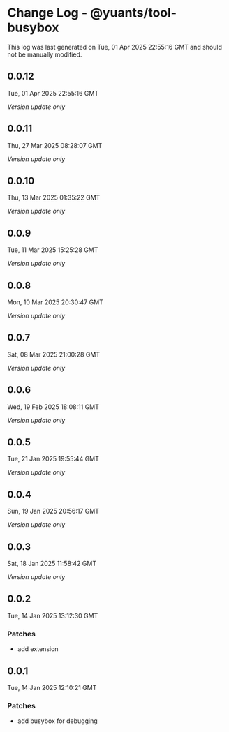 # Change Log - @yuants/tool-busybox

This log was last generated on Tue, 01 Apr 2025 22:55:16 GMT and should not be manually modified.

## 0.0.12
Tue, 01 Apr 2025 22:55:16 GMT

_Version update only_

## 0.0.11
Thu, 27 Mar 2025 08:28:07 GMT

_Version update only_

## 0.0.10
Thu, 13 Mar 2025 01:35:22 GMT

_Version update only_

## 0.0.9
Tue, 11 Mar 2025 15:25:28 GMT

_Version update only_

## 0.0.8
Mon, 10 Mar 2025 20:30:47 GMT

_Version update only_

## 0.0.7
Sat, 08 Mar 2025 21:00:28 GMT

_Version update only_

## 0.0.6
Wed, 19 Feb 2025 18:08:11 GMT

_Version update only_

## 0.0.5
Tue, 21 Jan 2025 19:55:44 GMT

_Version update only_

## 0.0.4
Sun, 19 Jan 2025 20:56:17 GMT

_Version update only_

## 0.0.3
Sat, 18 Jan 2025 11:58:42 GMT

_Version update only_

## 0.0.2
Tue, 14 Jan 2025 13:12:30 GMT

### Patches

- add extension

## 0.0.1
Tue, 14 Jan 2025 12:10:21 GMT

### Patches

- add busybox for debugging

